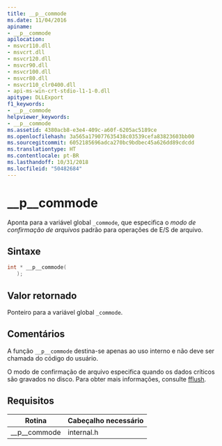 ```yaml
---
title: __p__commode
ms.date: 11/04/2016
apiname:
- __p__commode
apilocation:
- msvcr110.dll
- msvcrt.dll
- msvcr120.dll
- msvcr90.dll
- msvcr100.dll
- msvcr80.dll
- msvcr110_clr0400.dll
- api-ms-win-crt-stdio-l1-1-0.dll
apitype: DLLExport
f1_keywords:
- __p__commode
helpviewer_keywords:
- __p__commode
ms.assetid: 4380acb8-e3e4-409c-a60f-6205ac5189ce
ms.openlocfilehash: 3a565a179077635438c03539cefa83823603bb00
ms.sourcegitcommit: 6052185696adca270bc9bdbec45a626dd89cdcdd
ms.translationtype: HT
ms.contentlocale: pt-BR
ms.lasthandoff: 10/31/2018
ms.locfileid: "50482684"
---
```

# <a name="pcommode"></a>__p__commode

Aponta para a variável global `_commode`, que especifica o *modo de confirmação de arquivos* padrão para operações de E/S de arquivo.

## <a name="syntax"></a>Sintaxe

```cpp
int * __p__commode(
   );
```

## <a name="return-value"></a>Valor retornado

Ponteiro para a variável global `_commode`.

## <a name="remarks"></a>Comentários

A função `__p__commode` destina-se apenas ao uso interno e não deve ser chamada do código do usuário.

O modo de confirmação de arquivo especifica quando os dados críticos são gravados no disco. Para obter mais informações, consulte [fflush](../c-runtime-library/reference/fflush.md).

## <a name="requirements"></a>Requisitos

|Rotina|Cabeçalho necessário|
|-------------|---------------------|
|__p\__commode|internal.h|